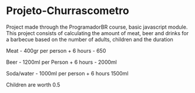 # Projeto-Churrascometro
Project made through the ProgramadorBR course, basic javascript module. This project consists of calculating the amount of meat, beer and drinks for a barbecue based on the number of adults, children and the duration

Meat - 400gr per person + 6 hours - 650

Beer - 1200ml per Person + 6 hours - 2000ml

Soda/water - 1000ml per person + 6 hours 1500ml

Children are worth 0.5
